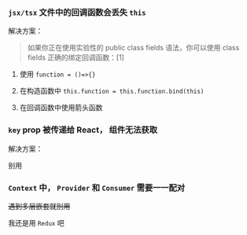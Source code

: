 
### `jsx/tsx` 文件中的回调函数会丢失 `this`

解决方案：

> 如果你正在使用实验性的 public class fields 语法，你可以使用 class fields 正确的绑定回调函数：[1]

1. 使用 `function = ()=>{}`

2. 在构造函数中 `this.function = this.function.bind(this)`

3. 在回调函数中使用箭头函数


### `key` prop 被传递给 React， 组件无法获取

解决方案：

别用

### `Context` 中， `Provider` 和 `Consumer` 需要一一配对

~~遇到多层嵌套就别用~~

我还是用 `Redux` 吧

